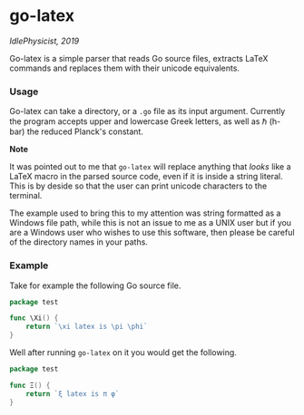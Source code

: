 # go-latex

*IdlePhysicist, 2019*

Go-latex is a simple parser that reads Go source files, extracts LaTeX commands and replaces them with their unicode equivalents.

### Usage

Go-latex can take a directory, or a `.go` file as its input argument. Currently the program accepts upper and lowercase Greek letters, as well as ℏ (h-bar) the reduced Planck's constant.

**Note**

It was pointed out to me that `go-latex` will replace anything that *looks* like a LaTeX macro in the parsed source code, even if it is inside a string literal. This is by deside so that the user can print unicode characters to the terminal.

The example used to bring this to my attention was string formatted as a Windows file path, while this is not an issue to me as a UNIX user but if you are a Windows user who wishes to use this software, then please be careful of the directory names in your paths. 

### Example
Take for example the following Go source file.

```Go
package test

func \Xi() {
	return `\xi latex is \pi \phi`
}
```

Well after running `go-latex` on it you would get the following.

```Go
package test

func Ξ() {
	return `ξ latex is π φ`
}
```
